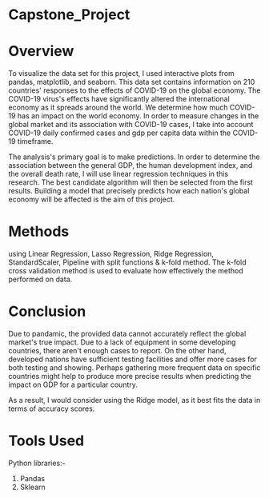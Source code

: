 # Capstone_Project

# Overview
To visualize the data set for this project, I used interactive plots from pandas, matplotlib, and seaborn. This data set contains information on 210 countries' responses to the effects of COVID-19 on the global economy.
The COVID-19 virus's effects have significantly altered the international economy as it spreads around the world. We determine how much COVID-19 has an impact on the world economy. In order to measure changes in the global market and its association with COVID-19 cases, I take into account COVID-19 daily confirmed cases and gdp per capita data within the COVID-19 timeframe.

The analysis's primary goal is to make predictions. In order to determine the association between the general GDP, the human development index, and the overall death rate, I will use linear regression techniques in this research. The best candidate algorithm will then be selected from the first results. Building a model that precisely predicts how each nation's global economy will be affected is the aim of this project.

# Methods
using Linear Regression, Lasso Regression, Ridge Regression, StandardScaler, Pipeline with split functions & k-fold method. The k-fold cross validation method is used to evaluate how effectively the method performed on data.

# Conclusion 
Due to pandamic, the provided data cannot accurately reflect the global market's true impact. Due to a lack of equipment in some developing countries, there aren't enough cases to report. On the other hand, developed nations have sufficient testing facilities and offer more cases for both testing and showing. Perhaps gathering more frequent data on specific countries might help to produce more precise results when predicting the impact on GDP for a particular country.

As a result, I would consider using the Ridge model, as it best fits the data in terms of accuracy scores.

# Tools Used
Python libraries:-
1. Pandas
2. Sklearn
